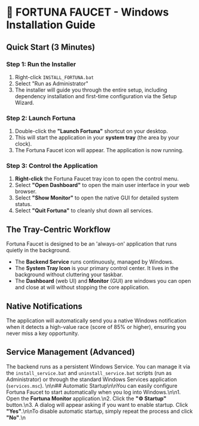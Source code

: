 # 🎯 FORTUNA FAUCET - Windows Installation Guide

## Quick Start (3 Minutes)

### Step 1: Run the Installer
1.  Right-click `INSTALL_FORTUNA.bat`
2.  Select "Run as Administrator"
3.  The installer will guide you through the entire setup, including dependency installation and first-time configuration via the Setup Wizard.

### Step 2: Launch Fortuna
1.  Double-click the **"Launch Fortuna"** shortcut on your desktop.
2.  This will start the application in your **system tray** (the area by your clock).
3.  The Fortuna Faucet icon will appear. The application is now running.

### Step 3: Control the Application
1.  **Right-click** the Fortuna Faucet tray icon to open the control menu.
2.  Select **"Open Dashboard"** to open the main user interface in your web browser.
3.  Select **"Show Monitor"** to open the native GUI for detailed system status.
4.  Select **"Quit Fortuna"** to cleanly shut down all services.

## The Tray-Centric Workflow

Fortuna Faucet is designed to be an 'always-on' application that runs quietly in the background.

*   The **Backend Service** runs continuously, managed by Windows.
*   The **System Tray Icon** is your primary control center. It lives in the background without cluttering your taskbar.
*   The **Dashboard** (web UI) and **Monitor** (GUI) are windows you can open and close at will without stopping the core application.

## Native Notifications

The application will automatically send you a native Windows notification when it detects a high-value race (score of 85% or higher), ensuring you never miss a key opportunity.

## Service Management (Advanced)

The backend runs as a persistent Windows Service. You can manage it via the `install_service.bat` and `uninstall_service.bat` scripts (run as Administrator) or through the standard Windows Services application (`services.msc`).
\n\n## Automatic Startup\n\nYou can easily configure Fortuna Faucet to start automatically when you log into Windows.\n\n1.  Open the **Fortuna Monitor** application.\n2.  Click the **"⚙️ Startup"** button.\n3.  A dialog will appear asking if you want to enable startup. Click **"Yes"**.\n\nTo disable automatic startup, simply repeat the process and click **"No"**.\n
